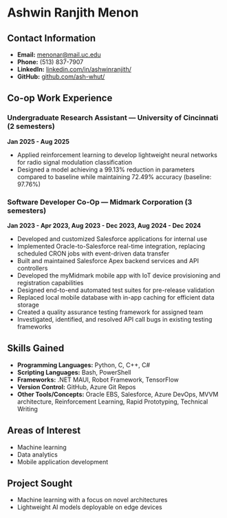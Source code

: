 # Ashwin Ranjith Menon

## Contact Information
- **Email:** menonar@mail.uc.edu  
- **Phone:** (513) 837-7907  
- **LinkedIn:** [linkedin.com/in/ashwinranjith/](https://www.linkedin.com/in/ashwinranjith/)  
- **GitHub:** [github.com/ash-whut/](https://github.com/ash-whut/)  

## Co-op Work Experience

### Undergraduate Research Assistant — University of Cincinnati (2 semesters)
**Jan 2025 - Aug 2025** 
- Applied reinforcement learning to develop lightweight neural networks for radio signal modulation classification  
- Designed a model achieving a 99.13% reduction in parameters compared to baseline while maintaining 72.49% accuracy (baseline: 97.76%)  

### Software Developer Co-Op — Midmark Corporation (3 semesters) 
**Jan 2023 - Apr 2023, Aug 2023 - Dec 2023, Aug 2024 - Dec 2024**
- Developed and customized Salesforce applications for internal use  
- Implemented Oracle-to-Salesforce real-time integration, replacing scheduled CRON jobs with event-driven data transfer  
- Built and maintained Salesforce Apex backend services and API controllers  
- Developed the myMidmark mobile app with IoT device provisioning and registration capabilities  
- Designed end-to-end automated test suites for pre-release validation  
- Replaced local mobile database with in-app caching for efficient data storage  
- Created a quality assurance testing framework for assigned team  
- Investigated, identified, and resolved API call bugs in existing testing frameworks  

## Skills Gained
- **Programming Languages:** Python, C, C++, C# 
- **Scripting Languages:** Bash, PowerShell  
- **Frameworks:** .NET MAUI, Robot Framework, TensorFlow  
- **Version Control:** GitHub, Azure Git Repos  
- **Other Tools/Concepts:** Oracle EBS, Salesforce, Azure DevOps, MVVM architecture, Reinforcement Learning, Rapid Prototyping, Technical Writing  

## Areas of Interest
- Machine learning  
- Data analytics  
- Mobile application development  

## Project Sought
- Machine learning with a focus on novel architectures  
- Lightweight AI models deployable on edge devices  
